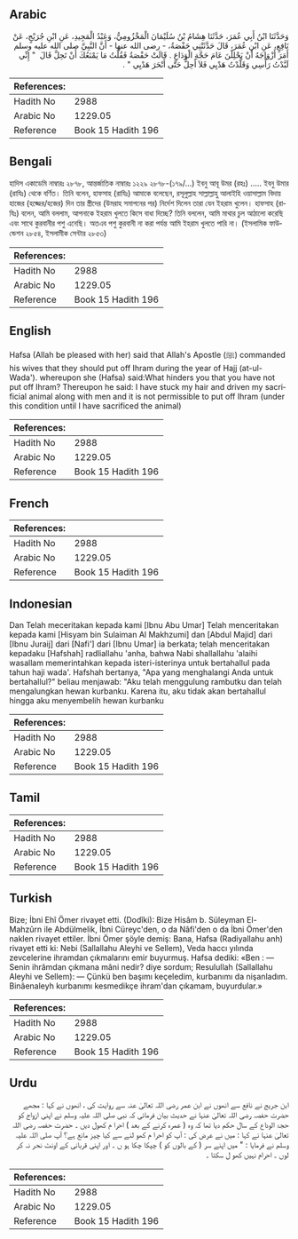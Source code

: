 ## Arabic


<div dir="rtl" lang="ar" style={{fontSize:'larger',backgroundColor:'#f8f9fa',padding:20}}>
وَحَدَّثَنَا ابْنُ أَبِي عُمَرَ، حَدَّثَنَا هِشَامُ بْنُ سُلَيْمَانَ الْمَخْزُومِيُّ، وَعَبْدُ الْمَجِيدِ، عَنِ ابْنِ جُرَيْجٍ، عَنْ نَافِعٍ، عَنِ ابْنِ عُمَرَ، قَالَ حَدَّثَتْنِي حَفْصَةُ، - رضى الله عنها - أَنَّ النَّبِيَّ صلى الله عليه وسلم أَمَرَ أَزْوَاجَهُ أَنْ يَحْلِلْنَ عَامَ حَجَّةِ الْوَدَاعِ ‏.‏ قَالَتْ حَفْصَةُ فَقُلْتُ مَا يَمْنَعُكَ أَنْ تَحِلَّ قَالَ ‏ "‏ إِنِّي لَبَّدْتُ رَأْسِي وَقَلَّدْتُ هَدْيِي فَلاَ أَحِلُّ حَتَّى أَنْحَرَ هَدْيِي ‏"‏ ‏.‏
</div>
<div style={{backgroundColor:'#f8f9fa',padding:20, marginBottom: 10}}><table> <thead> <tr> <th>References:</th> <th></th> </tr> </thead> <tbody><tr><td>Hadith No</td><td>2988</td></tr><tr><td>Arabic No</td><td>1229.05</td></tr><tr><td>Reference</td><td>Book 15 Hadith 196</td></tr></tbody></table></div>

## Bengali


<div dir="ltr" lang="bn" style={{fontSize:'larger',backgroundColor:'#f8f9fa',padding:20}}>
হাদিস একাডেমি নাম্বারঃ ২৮৭৮, আন্তর্জাতিক নাম্বারঃ ১২২৯ ২৮৭৮-(১৭৯/...) ইবনু আবূ উমর (রহঃ) ..... ইবনু উমার (রাযিঃ) থেকে বর্ণিত। তিনি বলেন, হাফসাহ (রাযিঃ) আমাকে বলেছেন, রসূলুল্লাহ সাল্লাল্লাহু আলাইহি ওয়াসাল্লাম বিদায় হাজের (হজ্জের/হজের) দিন তার স্ত্রীদের (উমরাহ সমাপনের পর) নির্দেশ দিলেন তারা যেন ইহরাম খুলেন। হাফসাহ (রাযিঃ) বলেন, আমি বললাম, আপনাকে ইহরাম খুলতে কিসে বাধা দিচ্ছে? তিনি বললেন, আমি মাথার চুল আঠালো করেছি এবং সাথে কুরবানীর পশু এনেছি। অতএব পশু কুরবানী না করা পর্যন্ত আমি ইহরাম খুলতে পারি না। (ইসলামিক ফাউন্ডেশন ২৮৫৪, ইসলামীক সেন্টার ২৮৫৩)
</div>
<div style={{backgroundColor:'#f8f9fa',padding:20, marginBottom: 10}}><table> <thead> <tr> <th>References:</th> <th></th> </tr> </thead> <tbody><tr><td>Hadith No</td><td>2988</td></tr><tr><td>Arabic No</td><td>1229.05</td></tr><tr><td>Reference</td><td>Book 15 Hadith 196</td></tr></tbody></table></div>

## English


<div dir="ltr" lang="en" style={{fontSize:'larger',backgroundColor:'#f8f9fa',padding:20}}>
Hafsa (Allah be pleased with her) said that Allah's Apostle (ﷺ) commanded his wives that they should put off Ihram during the year of Hajj (at-ul-Wada'). whereupon she (Hafsa) said:What hinders you that you have not put off Ihram? Thereupon he said: I have stuck my hair and driven my sacrificial animal along with men and it is not permissible to put off Ihram (under this condition until I have sacrificed the animal)
</div>
<div style={{backgroundColor:'#f8f9fa',padding:20, marginBottom: 10}}><table> <thead> <tr> <th>References:</th> <th></th> </tr> </thead> <tbody><tr><td>Hadith No</td><td>2988</td></tr><tr><td>Arabic No</td><td>1229.05</td></tr><tr><td>Reference</td><td>Book 15 Hadith 196</td></tr></tbody></table></div>

## French


<div dir="ltr" lang="fr" style={{fontSize:'larger',backgroundColor:'#f8f9fa',padding:20}}>

</div>
<div style={{backgroundColor:'#f8f9fa',padding:20, marginBottom: 10}}><table> <thead> <tr> <th>References:</th> <th></th> </tr> </thead> <tbody><tr><td>Hadith No</td><td>2988</td></tr><tr><td>Arabic No</td><td>1229.05</td></tr><tr><td>Reference</td><td>Book 15 Hadith 196</td></tr></tbody></table></div>

## Indonesian


<div dir="ltr" lang="id" style={{fontSize:'larger',backgroundColor:'#f8f9fa',padding:20}}>
Dan Telah meceritakan kepada kami [Ibnu Abu Umar] Telah menceritakan kepada kami [Hisyam bin Sulaiman Al Makhzumi] dan [Abdul Majid] dari [Ibnu Juraij] dari [Nafi'] dari [Ibnu Umar] ia berkata; telah menceritakan kepadaku [Hafshah] radliallahu 'anha, bahwa Nabi shallallahu 'alaihi wasallam memerintahkan kepada isteri-isterinya untuk bertahallul pada tahun haji wada'. Hafshah bertanya, "Apa yang menghalangi Anda untuk bertahallul?" beliau menjawab: "Aku telah menggulung rambutku dan telah mengalungkan hewan kurbanku. Karena itu, aku tidak akan bertahallul hingga aku menyembelih hewan kurbanku
</div>
<div style={{backgroundColor:'#f8f9fa',padding:20, marginBottom: 10}}><table> <thead> <tr> <th>References:</th> <th></th> </tr> </thead> <tbody><tr><td>Hadith No</td><td>2988</td></tr><tr><td>Arabic No</td><td>1229.05</td></tr><tr><td>Reference</td><td>Book 15 Hadith 196</td></tr></tbody></table></div>

## Tamil


<div dir="ltr" lang="ta" style={{fontSize:'larger',backgroundColor:'#f8f9fa',padding:20}}>

</div>
<div style={{backgroundColor:'#f8f9fa',padding:20, marginBottom: 10}}><table> <thead> <tr> <th>References:</th> <th></th> </tr> </thead> <tbody><tr><td>Hadith No</td><td>2988</td></tr><tr><td>Arabic No</td><td>1229.05</td></tr><tr><td>Reference</td><td>Book 15 Hadith 196</td></tr></tbody></table></div>

## Turkish


<div dir="ltr" lang="tr" style={{fontSize:'larger',backgroundColor:'#f8f9fa',padding:20}}>
Bize; İbni Ehî Ömer rivayet etti. (Dodîki): Bize Hisâm b. Süleyman El-Mahzûrn ile Abdülmelik, İbni Cüreyc'den, o da Nâfi'den o da İbni Ömer'den naklen rivayet ettiler. İbni Ömer şöyle demiş: Bana, Hafsa (Radiyallahu anh) rivayet etti ki: Nebi (Sallallahu Aleyhi ve Sellem), Veda haccı yılında zevcelerine ihramdan çıkmalarını emir buyurmuş. Hafsa dediki: «Ben : — Senin ihrâmdan çıkmana mâni nedir? diye sordum; Resulullah (Sallallahu Aleyhi ve Sellem): — Çünkü ben başımı keçeledim, kurbanımı da nişanladım. Binâenaleyh kurbanımı kesmedikçe ihram'dan çıkamam, buyurdular.»
</div>
<div style={{backgroundColor:'#f8f9fa',padding:20, marginBottom: 10}}><table> <thead> <tr> <th>References:</th> <th></th> </tr> </thead> <tbody><tr><td>Hadith No</td><td>2988</td></tr><tr><td>Arabic No</td><td>1229.05</td></tr><tr><td>Reference</td><td>Book 15 Hadith 196</td></tr></tbody></table></div>

## Urdu


<div dir="rtl" lang="ur" style={{fontSize:'larger',backgroundColor:'#f8f9fa',padding:20}}>
ابن جریج نے نافع سے انھوں نے ابن عمر رضی اللہ تعالیٰ عنہ سے روایت کی ، انھوں نے کہا : مجھے حضرت حفصہ رضی اللہ تعالیٰ عنہا نے حدیث بیان فرمائی کہ نبی صلی اللہ علیہ وسلم نے اپنی ازواج کو حجۃ الوداع کے سال حکم دیا تھا کہ وہ ( عمرہ کرنے کے بعد ) احرا م کھول دیں ۔ حضرت حفصہ رضی اللہ تعالیٰ عنہا نے کہا : میں نے عرض کی : آپ کو احرا م کھو لنے سے کیا چیز مانع ہے؟ آپ صلی اللہ علیہ وسلم نے فرمایا : " میں اپنے سر ( کے بالوں کو ) چپکا چکا ہو ں ۔ اور اپنی قربانی کے اونٹ نحر نہ کر لوں ۔ احرام نہیں کھو ل سکتا ۔
</div>
<div style={{backgroundColor:'#f8f9fa',padding:20, marginBottom: 10}}><table> <thead> <tr> <th>References:</th> <th></th> </tr> </thead> <tbody><tr><td>Hadith No</td><td>2988</td></tr><tr><td>Arabic No</td><td>1229.05</td></tr><tr><td>Reference</td><td>Book 15 Hadith 196</td></tr></tbody></table></div>